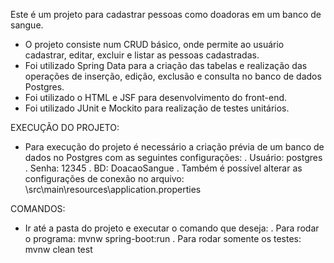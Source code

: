 Este é um projeto para cadastrar pessoas como doadoras em um banco de sangue.

- O projeto consiste num CRUD básico, onde permite ao usuário cadastrar, editar, excluir e listar as pessoas cadastradas. 
- Foi utilizado Spring Data para a criação das tabelas e realização das operações de inserção, edição, exclusão e consulta no banco de dados Postgres.
- Foi utilizado o HTML e JSF para desenvolvimento do front-end.
- Foi utilizado JUnit e Mockito para realização de testes unitários.

EXECUÇÃO DO PROJETO:
- Para execução do projeto é necessário a criação prévia de um banco de dados no Postgres com as seguintes configurações:
    . Usuário: postgres
    . Senha: 12345
    . BD: DoacaoSangue
    . Também é possível alterar as configurações de conexão no arquivo: \src\main\resources\application.properties

COMANDOS:
- Ir até a pasta do projeto e executar o comando que deseja:
    . Para rodar o programa: mvnw spring-boot:run
    . Para rodar somente os testes: mvnw clean test

